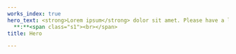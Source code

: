 ```yaml
---
works_index: true
hero_text: <strong>Lorem ipsum</strong> dolor sit amet. Please have a look at my work
  **:**<span class="s1"><br></span>
title: Hero

---
```

<Hero :text="$page.frontmatter.hero_text" />
<WorksList />